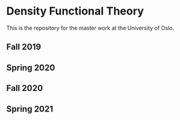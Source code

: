 # Density Functional Theory
This is the repository for the master work at the University of Oslo.

## Fall 2019

## Spring 2020

## Fall 2020

## Spring 2021
